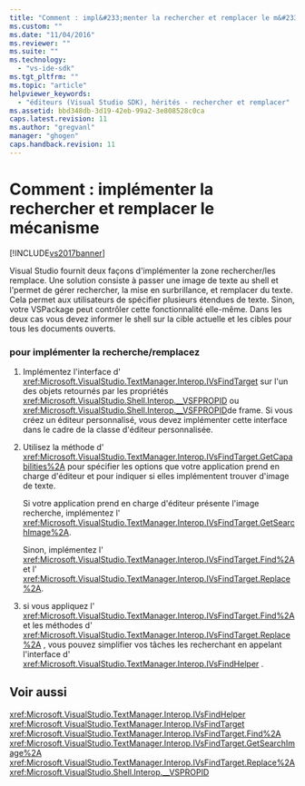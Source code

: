 ```yaml
---
title: "Comment : impl&#233;menter la rechercher et remplacer le m&#233;canisme | Microsoft Docs"
ms.custom: ""
ms.date: "11/04/2016"
ms.reviewer: ""
ms.suite: ""
ms.technology: 
  - "vs-ide-sdk"
ms.tgt_pltfrm: ""
ms.topic: "article"
helpviewer_keywords: 
  - "éditeurs (Visual Studio SDK), hérités - rechercher et remplacer"
ms.assetid: bbd348db-3d19-42eb-99a2-3e808528c0ca
caps.latest.revision: 11
ms.author: "gregvanl"
manager: "ghogen"
caps.handback.revision: 11
---
```

# Comment : impl&#233;menter la rechercher et remplacer le m&#233;canisme
[!INCLUDE[vs2017banner](../code-quality/includes/vs2017banner.md)]

Visual Studio fournit deux façons d'implémenter la zone rechercher\/les remplace.  Une solution consiste à passer une image de texte au shell et l'permet de gérer rechercher, la mise en surbrillance, et remplacer du texte.  Cela permet aux utilisateurs de spécifier plusieurs étendues de texte.  Sinon, votre VSPackage peut contrôler cette fonctionnalité elle\-même.  Dans les deux cas vous devez informer le shell sur la cible actuelle et les cibles pour tous les documents ouverts.  
  
### pour implémenter la recherche\/remplacez  
  
1.  Implémentez l'interface d' <xref:Microsoft.VisualStudio.TextManager.Interop.IVsFindTarget> sur l'un des objets retournés par les propriétés <xref:Microsoft.VisualStudio.Shell.Interop.__VSFPROPID> ou <xref:Microsoft.VisualStudio.Shell.Interop.__VSFPROPID>de frame.  Si vous créez un éditeur personnalisé, vous devez implémenter cette interface dans le cadre de la classe d'éditeur personnalisée.  
  
2.  Utilisez la méthode d' <xref:Microsoft.VisualStudio.TextManager.Interop.IVsFindTarget.GetCapabilities%2A> pour spécifier les options que votre application prend en charge d'éditeur et pour indiquer si elles implémentent trouver d'image de texte.  
  
     Si votre application prend en charge d'éditeur présente l'image recherche, implémentez l' <xref:Microsoft.VisualStudio.TextManager.Interop.IVsFindTarget.GetSearchImage%2A>.  
  
     Sinon, implémentez l' <xref:Microsoft.VisualStudio.TextManager.Interop.IVsFindTarget.Find%2A> et l' <xref:Microsoft.VisualStudio.TextManager.Interop.IVsFindTarget.Replace%2A>.  
  
3.  si vous appliquez l' <xref:Microsoft.VisualStudio.TextManager.Interop.IVsFindTarget.Find%2A> et les méthodes d' <xref:Microsoft.VisualStudio.TextManager.Interop.IVsFindTarget.Replace%2A> , vous pouvez simplifier vos tâches les recherchant en appelant l'interface d' <xref:Microsoft.VisualStudio.TextManager.Interop.IVsFindHelper> .  
  
## Voir aussi  
 <xref:Microsoft.VisualStudio.TextManager.Interop.IVsFindHelper>   
 <xref:Microsoft.VisualStudio.TextManager.Interop.IVsFindTarget>   
 <xref:Microsoft.VisualStudio.TextManager.Interop.IVsFindTarget.Find%2A>   
 <xref:Microsoft.VisualStudio.TextManager.Interop.IVsFindTarget.GetSearchImage%2A>   
 <xref:Microsoft.VisualStudio.TextManager.Interop.IVsFindTarget.Replace%2A>   
 <xref:Microsoft.VisualStudio.Shell.Interop.__VSPROPID>